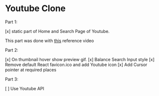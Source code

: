 # Youtube Clone

Part 1:

[x] static part of Home and Search Page of Youtube.

This part was done with [this](https://www.youtube.com/watch?v=NT299zIk2JY) reference video

Part 2:

[x] On thumbnail hover show preview gif.
[x] Balance Search Input style
[x] Remove default React favicon.ico and add Youtube icon
[x] Add Cursor pointer at required places

Part 3:

[ ] Use Youtube API
